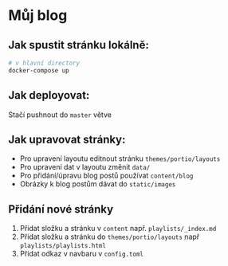 # Můj blog

## Jak spustit stránku lokálně:

```bash
# v hlavní directory
docker-compose up
```

## Jak deployovat:

Stačí pushnout do `master` větve

## Jak upravovat stránky:

- Pro upravení layoutu editnout stránku `themes/portio/layouts`
- Pro upravení dat v layoutu změnit `data/`
- Pro přidání/úpravu blog postů používat `content/blog`
- Obrázky k blog postům dávat do `static/images`

## Přidání nové stránky

1. Přidat složku a stránku v `content` např. `playlists/_index.md`
2. Přidat složku a stránku do `themes/portio/layouts` např `playlists/playlists.html`
3. Přidat odkaz v navbaru v `config.toml`
